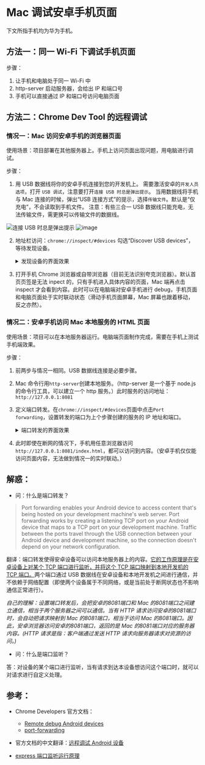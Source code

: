# Mac 调试安卓手机页面

下文所指手机均为华为手机。

## 方法一：同一 Wi-Fi 下调试手机页面

步骤：

1. 让手机和电脑处于同一 Wi-Fi 中
2. http-server 启动服务器，会给出 IP 和端口号
3. 手机可以直接通过 IP 和端口号访问电脑页面



## 方法二：Chrome Dev Tool 的远程调试

### 情况一：Mac 访问安卓手机的浏览器页面

使用场景：项目部署在其他服务器上。手机上访问页面出现问题，用电脑进行调试。

步骤：

1. 用 USB 数据线将你的安卓手机连接到您的开发机上。
    需要激活安卓的`开发人员选项`，打开 `USB 调试`，注意要打开`连接 USB 时总是弹出提示`。
    当用数据线将手机与 Mac 连接的时候，弹出“USB 连接方式”的提示，选择`传输文件`。默认是“仅充电”，不会读取到手机文件。
    注意：有些三合一 USB 数据线只能充电，无法传输文件，需更换可以传输文件的数据线。

![连接 USB 时总是弹出提示](https://user-images.githubusercontent.com/11813936/179130102-5d9947bb-d350-496d-b8b1-3850e8490b2e.png) ![image](https://user-images.githubusercontent.com/11813936/179130223-11f97bcf-3418-4794-83cd-f8bebe7e8993.png)

2. 地址栏访问：`chrome://inspect/#devices`
    勾选“Discover USB devices”，等待发现设备。

    <details>
      <summary>发现设备的界面效果</summary>
      <img alt="华为手机 HLK-AL00" src="https://wx4.sinaimg.cn/large/6cdfff77gy1h44gvs42gfj20f90eh41s.jpg"/>
    </details>

3. 打开手机 Chrome 浏览器或自带浏览器（目前无法识别夸克浏览器）。默认首页页签是无法 inpect 的，只有手机进入具体内容的页面，Mac 端再点击 inspect 才会看到内容。此时可以在电脑端对安卓手机进行 debug，手机页面和电脑页面处于实时联动状态（滑动手机页面屏幕，Mac 屏幕也跟着移动，反之亦然）。

### 情况二：安卓手机访问 Mac 本地服务的 HTML 页面

使用场景：项目可以在本地服务器运行。电脑端页面制作完成，需要在手机上测试手机端效果。

步骤：

1. 前两步与情况一相同。USB 数据线连接是必要步骤。

2. Mac 命令行用`http-server`创建本地服务。（http-server 是一个基于 node.js 的命令行工具，可以建立一个 http 服务。）此时服务的访问地址：`http://127.0.0.1:8081`

3. 定义端口转发。在`chrome://inspect/#devices`页面中点击`Port forwarding`，设置转发的端口为上个步骤创建的服务的 IP 地址和端口。

    <details>
      <summary>端口转发的界面效果</summary>
      <img alt="端口转发至 8081 端口" src="https://wx4.sinaimg.cn/large/6cdfff77gy1h44iv0s5y3j20nr0ef42n.jpg"/>
    </details>

4. 此时即使在断网的情况下，手机用任意浏览器访问`http://127.0.0.1:8081/index.html`，都可以访问到内容。（安卓手机仅仅能访问页面内容，无法做到情况一的实时联动。）

## 解惑：

- 问：什么是端口转发？

> Port forwarding enables your Android device to access content that's being hosted on your development machine's web server. Port forwarding works by creating a listening TCP port on your Android device that maps to a TCP port on your development machine. Traffic between the ports travel through the USB connection between your Android device and development machine, so the connection doesn't depend on your network configuration.

翻译：端口转发使得安卓设备可以访问本地服务器上的内容。<u>它的工作原理是在安卓设备上对某个 TCP 端口进行监听，并将这个 TCP 端口映射到本地开发机的 TCP 端口。</u>两个端口通过 USB 数据线在安卓设备和本地开发机之间进行通信，并不依赖于网络配置（即使两个设备属于不同网络，或是当前处于断网状态也不影响通信正常进行）。

*自己的理解：设置端口转发后，会把安卓的8081端口和 Mac 的8081端口之间建立通信，相当于两个服务器之间可以通信。当有 HTTP 请求访问安卓的8081端口时，会自动把请求映射到 Mac 的8081端口，相当于访问 Mac 的8081端口。因此，安卓浏览器访问安卓的8081端口，返回的是 Mac 的8081端口对应的服务器内容。(HTTP 请求是指：客户端通过发送 HTTP 请求向服务器请求对资源的访问。)*

- 问：什么是端口监听？

答：对设备的某个端口进行监听，当有请求到达本设备想访问这个端口时，就可以对请求进行自定义处理。

## 参考：

- Chrome Developers 官方文档：
    - [Remote debug Android devices](https://developer.chrome.com/docs/devtools/remote-debugging/)
    - [port-forwarding](https://developer.chrome.com/docs/devtools/remote-debugging/local-server/#port-forwarding)
- 官方文档的中文翻译：[远程调试 Android 设备](https://www.html.cn/doc/chrome-devtools/remote-debugging/)

- [express 端口监听运行原理](https://juejin.cn/post/6844903992087019533)
